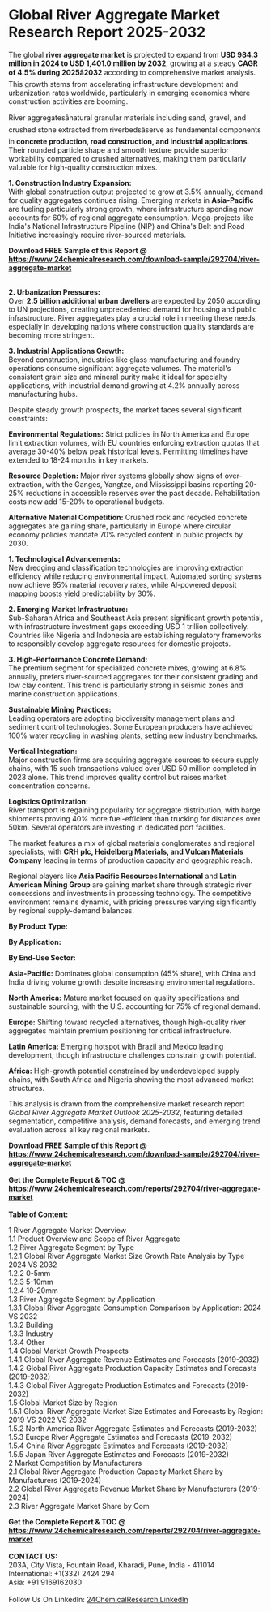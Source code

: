 <h1>Global River Aggregate Market Research Report 2025-2032</h1><p>The global <strong>river aggregate market</strong> is projected to expand from <strong>USD 984.3 million in 2024 to USD 1,401.0 million by 2032</strong>, growing at a steady <strong>CAGR of 4.5% during 2025â2032</strong> according to comprehensive market analysis. This growth stems from accelerating infrastructure development and urbanization rates worldwide, particularly in emerging economies where construction activities are booming.</p><p>River aggregatesânatural granular materials including sand, gravel, and crushed stone extracted from riverbedsâserve as fundamental components in <strong>concrete production, road construction, and industrial applications</strong>. Their rounded particle shape and smooth texture provide superior workability compared to crushed alternatives, making them particularly valuable for high-quality construction mixes.</p><p><strong>1. Construction Industry Expansion:</strong><br>
With global construction output projected to grow at 3.5% annually, demand for quality aggregates continues rising. Emerging markets in <strong>Asia-Pacific</strong> are fueling particularly strong growth, where infrastructure spending now accounts for 60% of regional aggregate consumption. Mega-projects like India's National Infrastructure Pipeline (NIP) and China's Belt and Road Initiative increasingly require river-sourced materials.</p><div><b>Download FREE Sample of this Report @ 
            <a href="https://www.24chemicalresearch.com/download-sample/292704/river-aggregate-market">
            https://www.24chemicalresearch.com/download-sample/292704/river-aggregate-market</a></b></div><br><p><strong>2. Urbanization Pressures:</strong><br>
Over <strong>2.5 billion additional urban dwellers</strong> are expected by 2050 according to UN projections, creating unprecedented demand for housing and public infrastructure. River aggregates play a crucial role in meeting these needs, especially in developing nations where construction quality standards are becoming more stringent.</p><p><strong>3. Industrial Applications Growth:</strong><br>
Beyond construction, industries like glass manufacturing and foundry operations consume significant aggregate volumes. The material's consistent grain size and mineral purity make it ideal for specialty applications, with industrial demand growing at 4.2% annually across manufacturing hubs.</p><p>Despite steady growth prospects, the market faces several significant constraints:</p><p><strong>Environmental Regulations:</strong> Strict policies in North America and Europe limit extraction volumes, with EU countries enforcing extraction quotas that average 30-40% below peak historical levels. Permitting timelines have extended to 18-24 months in key markets.</p><p><strong>Resource Depletion:</strong> Major river systems globally show signs of over-extraction, with the Ganges, Yangtze, and Mississippi basins reporting 20-25% reductions in accessible reserves over the past decade. Rehabilitation costs now add 15-20% to operational budgets.</p><p><strong>Alternative Material Competition:</strong> Crushed rock and recycled concrete aggregates are gaining share, particularly in Europe where circular economy policies mandate 70% recycled content in public projects by 2030.</p><p><strong>1. Technological Advancements:</strong><br>
New dredging and classification technologies are improving extraction efficiency while reducing environmental impact. Automated sorting systems now achieve 95% material recovery rates, while AI-powered deposit mapping boosts yield predictability by 30%.</p><p><strong>2. Emerging Market Infrastructure:</strong><br>
Sub-Saharan Africa and Southeast Asia present significant growth potential, with infrastructure investment gaps exceeding USD 1 trillion collectively. Countries like Nigeria and Indonesia are establishing regulatory frameworks to responsibly develop aggregate resources for domestic projects.</p><p><strong>3. High-Performance Concrete Demand:</strong><br>
The premium segment for specialized concrete mixes, growing at 6.8% annually, prefers river-sourced aggregates for their consistent grading and low clay content. This trend is particularly strong in seismic zones and marine construction applications.</p><p><strong>Sustainable Mining Practices:</strong><br>
	Leading operators are adopting biodiversity management plans and sediment control technologies. Some European producers have achieved 100% water recycling in washing plants, setting new industry benchmarks.</p><p><strong>Vertical Integration:</strong><br>
	Major construction firms are acquiring aggregate sources to secure supply chains, with 15 such transactions valued over USD 50 million completed in 2023 alone. This trend improves quality control but raises market concentration concerns.</p><p><strong>Logistics Optimization:</strong><br>
	River transport is regaining popularity for aggregate distribution, with barge shipments proving 40% more fuel-efficient than trucking for distances over 50km. Several operators are investing in dedicated port facilities.</p><p>The market features a mix of global materials conglomerates and regional specialists, with <strong>CRH plc, Heidelberg Materials, and Vulcan Materials Company</strong> leading in terms of production capacity and geographic reach.</p><p>Regional players like <strong>Asia Pacific Resources International</strong> and <strong>Latin American Mining Group</strong> are gaining market share through strategic river concessions and investments in processing technology. The competitive environment remains dynamic, with pricing pressures varying significantly by regional supply-demand balances.</p><p><strong>By Product Type:</strong></p><p><strong>By Application:</strong></p><p><strong>By End-Use Sector:</strong></p><p><strong>Asia-Pacific:</strong> Dominates global consumption (45% share), with China and India driving volume growth despite increasing environmental regulations.</p><p><strong>North America:</strong> Mature market focused on quality specifications and sustainable sourcing, with the U.S. accounting for 75% of regional demand.</p><p><strong>Europe:</strong> Shifting toward recycled alternatives, though high-quality river aggregates maintain premium positioning for critical infrastructure.</p><p><strong>Latin America:</strong> Emerging hotspot with Brazil and Mexico leading development, though infrastructure challenges constrain growth potential.</p><p><strong>Africa:</strong> High-growth potential constrained by underdeveloped supply chains, with South Africa and Nigeria showing the most advanced market structures.</p><p>This analysis is drawn from the comprehensive market research report <em>Global River Aggregate Market Outlook 2025-2032</em>, featuring detailed segmentation, competitive analysis, demand forecasts, and emerging trend evaluation across all key regional markets.</p><div><b>Download FREE Sample of this Report @ 
            <a href="https://www.24chemicalresearch.com/download-sample/292704/river-aggregate-market">
            https://www.24chemicalresearch.com/download-sample/292704/river-aggregate-market</a></b></div><br><div><b>Get the Complete Report & TOC @ 
            <a href="https://www.24chemicalresearch.com/reports/292704/river-aggregate-market">
            https://www.24chemicalresearch.com/reports/292704/river-aggregate-market</a></b></div><br>
            <b>Table of Content:</b><p>1 River Aggregate Market Overview<br />
    1.1 Product Overview and Scope of River Aggregate<br />
    1.2 River Aggregate Segment by Type<br />
        1.2.1 Global River Aggregate Market Size Growth Rate Analysis by Type 2024 VS 2032<br />
        1.2.2 0-5mm<br />
        1.2.3 5-10mm<br />
        1.2.4 10-20mm<br />
    1.3 River Aggregate Segment by Application<br />
        1.3.1 Global River Aggregate Consumption Comparison by Application: 2024 VS 2032<br />
        1.3.2 Building<br />
        1.3.3 Industry<br />
        1.3.4 Other<br />
    1.4 Global Market Growth Prospects<br />
        1.4.1 Global River Aggregate Revenue Estimates and Forecasts (2019-2032)<br />
        1.4.2 Global River Aggregate Production Capacity Estimates and Forecasts (2019-2032)<br />
        1.4.3 Global River Aggregate Production Estimates and Forecasts (2019-2032)<br />
    1.5 Global Market Size by Region<br />
        1.5.1 Global River Aggregate Market Size Estimates and Forecasts by Region: 2019 VS 2022 VS 2032<br />
        1.5.2 North America River Aggregate Estimates and Forecasts (2019-2032)<br />
        1.5.3 Europe River Aggregate Estimates and Forecasts (2019-2032)<br />
        1.5.4 China River Aggregate Estimates and Forecasts (2019-2032)<br />
        1.5.5 Japan River Aggregate Estimates and Forecasts (2019-2032)<br />
2 Market Competition by Manufacturers<br />
    2.1 Global River Aggregate Production Capacity Market Share by Manufacturers (2019-2024)<br />
    2.2 Global River Aggregate Revenue Market Share by Manufacturers (2019-2024)<br />
    2.3 River Aggregate Market Share by Com</p><div><b>Get the Complete Report & TOC @ 
            <a href="https://www.24chemicalresearch.com/reports/292704/river-aggregate-market">
            https://www.24chemicalresearch.com/reports/292704/river-aggregate-market</a></b></div><br><b>CONTACT US:</b><br>
            203A, City Vista, Fountain Road, Kharadi, Pune, India - 411014<br>
            International: +1(332) 2424 294<br>
            Asia: +91 9169162030 <br><br>
            Follow Us On LinkedIn: <a href="https://www.linkedin.com/company/24chemicalresearch/">24ChemicalResearch LinkedIn</a>